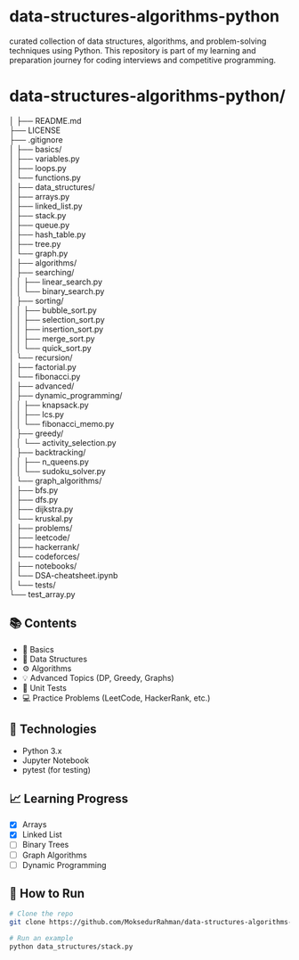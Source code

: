 # data-structures-algorithms-python
 curated collection of data structures, algorithms, and problem-solving techniques using Python. This repository is part of my learning and preparation journey for coding interviews and competitive programming.

# data-structures-algorithms-python/  
│
├── README.md  
├── LICENSE  
├── .gitignore  
│
├── basics/  
│   ├── variables.py  
│   ├── loops.py  
│   └── functions.py  
│
├── data_structures/  
│   ├── arrays.py  
│   ├── linked_list.py  
│   ├── stack.py  
│   ├── queue.py  
│   ├── hash_table.py  
│   ├── tree.py  
│   └── graph.py  
│
├── algorithms/  
│   ├── searching/  
│   │   ├── linear_search.py  
│   │   └── binary_search.py  
│   ├── sorting/  
│   │   ├── bubble_sort.py  
│   │   ├── selection_sort.py  
│   │   ├── insertion_sort.py  
│   │   ├── merge_sort.py  
│   │   └── quick_sort.py  
│   └── recursion/  
│       ├── factorial.py  
│       └── fibonacci.py  
│
├── advanced/  
│   ├── dynamic_programming/  
│   │   ├── knapsack.py  
│   │   ├── lcs.py  
│   │   └── fibonacci_memo.py  
│   ├── greedy/  
│   │   └── activity_selection.py  
│   ├── backtracking/  
│   │   ├── n_queens.py  
│   │   └── sudoku_solver.py  
│   └── graph_algorithms/  
│       ├── bfs.py  
│       ├── dfs.py  
│       ├── dijkstra.py  
│       └── kruskal.py  
│
├── problems/   
│   ├── leetcode/  
│   ├── hackerrank/  
│   └── codeforces/  
│
├── notebooks/  
│   └── DSA-cheatsheet.ipynb  
│
└── tests/  
    └── test_array.py  


## 📚 Contents

- 🔰 Basics
- 🧱 Data Structures
- ⚙️ Algorithms
- 💡 Advanced Topics (DP, Greedy, Graphs)
- 🧪 Unit Tests
- 💻 Practice Problems (LeetCode, HackerRank, etc.)

## 🧰 Technologies

- Python 3.x
- Jupyter Notebook
- pytest (for testing)

## 📈 Learning Progress

- [x] Arrays
- [x] Linked List
- [ ] Binary Trees
- [ ] Graph Algorithms
- [ ] Dynamic Programming

## 🚀 How to Run

```bash
# Clone the repo
git clone https://github.com/MoksedurRahman/data-structures-algorithms-python.git

# Run an example
python data_structures/stack.py
